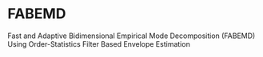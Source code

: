FABEMD
======

Fast and Adaptive Bidimensional Empirical Mode Decomposition (FABEMD)
Using Order-Statistics Filter Based Envelope Estimation
